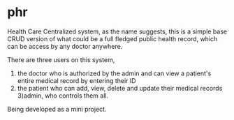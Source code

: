 # phr
Health Care Centralized system, as the name suggests, this is a simple base CRUD version of what could be a full fledged public health record,
which can be access by any doctor anywhere.

There are three users on this system, 
  
  1) the doctor who is authorized by the admin and can view a patient's entire medical record by entering their ID
  2) the patient who can add, view, delete and update their medical records
  3)admin, who controls them all.
  
Being developed as a mini project.
